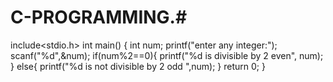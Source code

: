 # C-PROGRAMMING.#
include<stdio.h>
int main()
{
	int num;
	printf("enter any integer:");
	scanf("%d",&num);
    if(num%2==0){
	 printf("%d is divisible by 2 even", num);
    }
	else{
     	printf("%d is not divisible by 2 odd ",num);
    }
     return 0;
}
